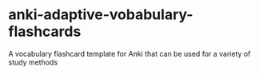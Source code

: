 # anki-adaptive-vobabulary-flashcards
A vocabulary flashcard template for Anki that can be used for a variety of study methods
